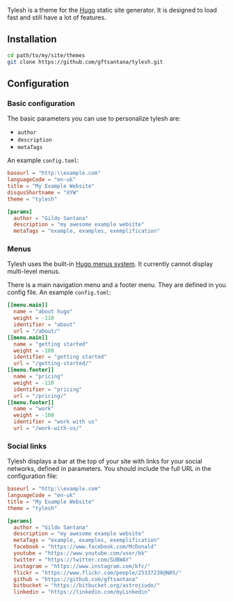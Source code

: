 Tylesh is a theme for the [Hugo](http://gohugo.io) static site generator.
It is designed to load fast and still have a lot of features.

## Installation

```bash
cd path/to/my/site/themes
git clone https://github.com/gftsantana/tylesh.git
```

## Configuration

### Basic configuration

The basic parameters you can use to personalize tylesh are:

- `author`
- `description`
- `metaTags`

An example `config.toml`:

```toml
baseurl = "http:\\example.com"
languageCode = "en-uk"
title = "My Example Website"
disqusShortname = "XYW"
theme = "tylesh"

[params]
  author = "Gildo Santana"
  description = "my awesome example website"
  metaTags = "example, examples, exemplification"
```


### Menus

Tylesh uses the built-in [Hugo menus system](http://gohugo.io/extras/menus/). It
currently cannot display multi-level menus.

There is a main navigation menu and a footer menu. They are defined in you config
file. An example `config.toml`:

```toml
[[menu.main]]
  name = "about hugo"
  weight = -110
  identifier = "about"
  url = "/about/"
[[menu.main]]
  name = "getting started"
  weight = -100
  identifier = "getting started"
  url = "/getting-started/"
[[menu.footer]]
  name = "pricing"
  weight = -110
  identifier = "pricing"
  url = "/pricing/"
[[menu.footer]]
  name = "work"
  weight = -100
  identifier = "work with us"
  url = "/work-with-us/"
```
### Social links

Tylesh displays a bar at the top of your site with links for your social networks,
defined in parameters. You should include the full URL in the configuration file:

```toml
baseurl = "http:\\example.com"
languageCode = "en-uk"
title = "My Example Website"
theme = "tylesh"

[params]
  author = "Gildo Santana"
  description = "my awesome example website"
  metaTags = "example, examples, exemplification"
  facebook = "https://www.facebook.com/McDonald"
  youtube = "https://www.youtube.com/user/bk"
  twitter = "https://twitter.com/SUBWAY"
  instagram = "https://www.instagram.com/kfc/"
  flickr = "https://www.flickr.com/people/25337230@N05/"
  github = "https://github.com/gftsantana"
  bitbucket = "https://bitbucket.org/astrojiudo/"
  linkedin = "https://linkedin.com/myLinkedin"
```
